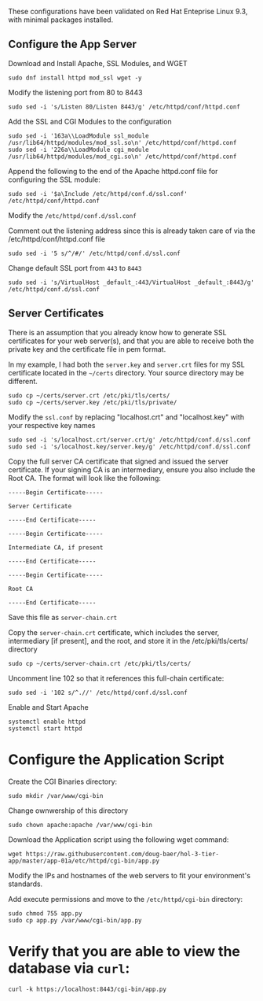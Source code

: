 These configurations have been validated on Red Hat Enteprise Linux 9.3, with minimal packages installed. 

## Configure the App Server ##

Download and Install Apache, SSL Modules, and WGET

```
sudo dnf install httpd mod_ssl wget -y
```

Modify the listening port from 80 to 8443
```
sudo sed -i 's/Listen 80/Listen 8443/g' /etc/httpd/conf/httpd.conf
```

Add the SSL and CGI Modules to the configuration
```
sudo sed -i '163a\\LoadModule ssl_module /usr/lib64/httpd/modules/mod_ssl.so\n' /etc/httpd/conf/httpd.conf
sudo sed -i '226a\\LoadModule cgi_module /usr/lib64/httpd/modules/mod_cgi.so\n' /etc/httpd/conf/httpd.conf
```

Append the following to the end of the Apache httpd.conf file for configuring the SSL module:
```
sudo sed -i '$a\Include /etc/httpd/conf.d/ssl.conf' /etc/httpd/conf/httpd.conf
```

Modify the `/etc/httpd/conf.d/ssl.conf` 

Comment out the listening address since this is already taken care of via the /etc/httpd/conf/httpd.conf file
```
sudo sed -i '5 s/^/#/' /etc/httpd/conf.d/ssl.conf
```

Change default SSL port from `443` to `8443`
```
sudo sed -i 's/VirtualHost _default_:443/VirtualHost _default_:8443/g' /etc/httpd/conf.d/ssl.conf
```

## Server Certificates ##
 
There is an assumption that you already know how to generate SSL certificates for your web server(s), and that you are able to receive both the private key and the certificate file in pem format.

In my example, I had both the `server.key` and `server.crt` files for my SSL certificate located in the `~/certs` directory. Your source directory may be different.
```
sudo cp ~/certs/server.crt /etc/pki/tls/certs/
sudo cp ~/certs/server.key /etc/pki/tls/private/
```
Modify the `ssl.conf` by replacing "localhost.crt" and "localhost.key" with your respective key names
```
sudo sed -i 's/localhost.crt/server.crt/g' /etc/httpd/conf.d/ssl.conf
sudo sed -i 's/localhost.key/server.key/g' /etc/httpd/conf.d/ssl.conf
```

Copy the full server CA certificate that signed and issued the server certificate. If your signing CA is an intermediary, ensure you also include the Root CA. The format will look like the following:

```
-----Begin Certificate-----

Server Certificate

-----End Certificate-----

-----Begin Certificate-----

Intermediate CA, if present

-----End Certificate-----

-----Begin Certificate-----

Root CA

-----End Certificate-----
```

Save this file as `server-chain.crt`

Copy the `server-chain.crt` certificate, which includes the server, intermediary [if present], and the root, and store it in the /etc/pki/tls/certs/ directory
```
sudo cp ~/certs/server-chain.crt /etc/pki/tls/certs/
```
Uncomment line 102 so that it references this full-chain certificate:
```
sudo sed -i '102 s/^.//' /etc/httpd/conf.d/ssl.conf
```
Enable and Start Apache
```
systemctl enable httpd
systemctl start httpd
```
# Configure the Application Script #

Create the CGI Binaries directory:
```
sudo mkdir /var/www/cgi-bin
```
Change ownwership of this directory
```
sudo chown apache:apache /var/www/cgi-bin
````
Download the Application script using the following wget command:
```
wget https://raw.githubusercontent.com/doug-baer/hol-3-tier-app/master/app-01a/etc/httpd/cgi-bin/app.py
```
Modify the IPs and hostnames of the web servers to fit your environment's standards.

Add execute permissions and move to the `/etc/httpd/cgi-bin` directory:
```
sudo chmod 755 app.py
sudo cp app.py /var/www/cgi-bin/app.py
```

# Verify that you are able to view the database via `curl`: #

```
curl -k https://localhost:8443/cgi-bin/app.py
```
